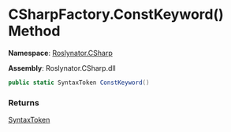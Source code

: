 # CSharpFactory\.ConstKeyword\(\) Method

**Namespace**: [Roslynator.CSharp](../../README.md)

**Assembly**: Roslynator\.CSharp\.dll

```csharp
public static SyntaxToken ConstKeyword()
```

### Returns

[SyntaxToken](https://docs.microsoft.com/en-us/dotnet/api/microsoft.codeanalysis.syntaxtoken)


